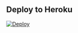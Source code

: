 

## Deploy to Heroku

[![Deploy](https://www.herokucdn.com/deploy/button.svg)](https://heroku.com/deploy?template=https://github.com/hex-313/bakaleech/tree/heroku)





